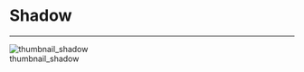 
# Shadow

---

  
![thumbnail_shadow](https://studio-assets.supernova.io/design-systems/27883/4d80e6ba-58cc-4944-bb3c-d3f4ecec783a.png)  
thumbnail_shadow  

